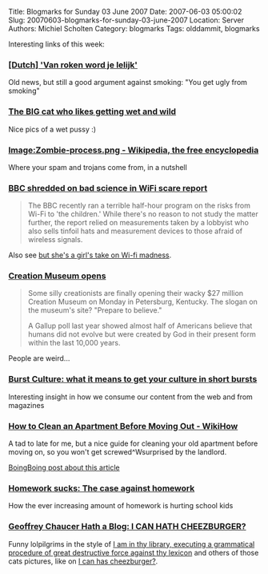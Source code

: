 Title: Blogmarks for Sunday 03 June 2007
Date: 2007-06-03 05:00:02
Slug: 20070603-blogmarks-for-sunday-03-june-2007
Location: Server
Authors: Michiel Scholten
Category: blogmarks
Tags: olddammit, blogmarks

<p>Interesting links of this week:</p>
<h3><a href="http://www.nu.nl/news/549582/122/'Van_roken_word_je_lelijk'.html">[Dutch] 'Van roken word je lelijk'</a></h3>
<p>Old news, but still a good argument against smoking: "You get ugly from smoking"</p>
<h3><a href="http://www.dailymail.co.uk/pages/live/articles/news/worldnews.html?in_article_id=458282">The BIG cat who likes getting wet and wild</a></h3>
<p>Nice pics of a wet pussy :)</p>
<h3><a href="http://en.wikipedia.org/wiki/Image:Zombie-process.png">Image:Zombie-process.png - Wikipedia, the free encyclopedia</a></h3>
<p>Where your spam and trojans come from, in a nutshell</p>
<h3><a href="http://www.boingboing.net/2007/05/26/bbc_shredded_on_bad_.html">BBC shredded on bad science in WiFi scare report</a></h3>
<blockquote><p>The BBC recently ran a terrible half-hour program on the risks from Wi-Fi to 'the children.' While there's no reason to not study the matter further, the report relied on measurements taken by a lobbyist who also sells tinfoil hats and measurement devices to those afraid of wireless signals.</p></blockquote>

<p>Also see <a href="http://www.rousette.org.uk/blog/archives/wi-fi-madness/">but she's a girl's take on Wi-fi madness</a>.</p>
<h3><a href="http://www.boingboing.net/2007/05/26/creation_museum_open.html">Creation Museum opens</a></h3>
<blockquote><p>Some silly creationists are finally opening their wacky $27 million Creation Museum on Monday in Petersburg, Kentucky. The slogan on the museum's site? "Prepare to believe."</p>
<p>A Gallup poll last year showed almost half of Americans believe that humans did not evolve but were created by God in their present form within the last 10,000 years.</p></blockquote>

<p>People are weird...</p>
<h3><a href="http://www.boingboing.net/2007/05/27/burst_culture_what_i.html">Burst Culture: what it means to get your culture in short bursts</a></h3>
<p>Interesting insight in how we consume our content from the web and from magazines</p>
<h3><a href="http://www.wikihow.com/Clean-an-Apartment-Before-Moving-Out">How to Clean an Apartment Before Moving Out - WikiHow</a></h3>
<p>A tad to late for me, but a nice guide for cleaning your old apartment before moving on, so you won't get screwed^Wsurprised by the landlord.</p>

<p><a href="http://www.boingboing.net/2007/05/27/howto_get_your_secur.html">BoingBoing post about this article</a></p>
<h3><a href="http://www.boingboing.net/2007/05/27/homework_sucks_the_c.html">Homework sucks: The case against homework</a></h3>
<p>How the ever increasing amount of homework is hurting school kids</p>
<h3><a href="http://houseoffame.blogspot.com/2007/05/i-can-hath-cheezburger.html">Geoffrey Chaucer Hath a Blog: I CAN HATH CHEEZBURGER?</a></h3>
<p>Funny lolpilgrims in the style of <a href="http://www.boingboing.net/2006/11/11/i_am_in_thy_library_.html">I am in thy library, executing a grammatical procedure of great destructive force against thy lexicon</a> and others of those cats pictures, like on <a href="http://icanhascheezburger.com/">I can has cheezburger?</a>.</p>
